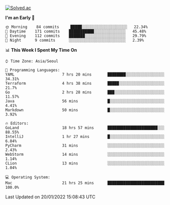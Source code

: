 [![Solved.ac](http://mazassumnida.wtf/api/v2/generate_badge?boj=kuckjwi)](https://solved.ac/kuckjwi)
<!--START_SECTION:waka-->
**I'm an Early 🐤** 

```text
🌞 Morning    84 commits     █████░░░░░░░░░░░░░░░░░░░░   22.34% 
🌆 Daytime    171 commits    ███████████░░░░░░░░░░░░░░   45.48% 
🌃 Evening    112 commits    ███████░░░░░░░░░░░░░░░░░░   29.79% 
🌙 Night      9 commits      ░░░░░░░░░░░░░░░░░░░░░░░░░   2.39%

```


📊 **This Week I Spent My Time On** 

```text
⌚︎ Time Zone: Asia/Seoul

💬 Programming Languages: 
YAML                     7 hrs 20 mins       ████████░░░░░░░░░░░░░░░░░   34.31% 
Terraform                4 hrs 38 mins       █████░░░░░░░░░░░░░░░░░░░░   21.7% 
Go                       2 hrs 28 mins       ███░░░░░░░░░░░░░░░░░░░░░░   11.57% 
Java                     56 mins             █░░░░░░░░░░░░░░░░░░░░░░░░   4.41% 
Markdown                 50 mins             █░░░░░░░░░░░░░░░░░░░░░░░░   3.92%

🔥 Editors: 
GoLand                   18 hrs 57 mins      ██████████████████████░░░   88.55% 
IntelliJ                 1 hr 27 mins        █░░░░░░░░░░░░░░░░░░░░░░░░   6.84% 
PyCharm                  31 mins             ░░░░░░░░░░░░░░░░░░░░░░░░░   2.43% 
WebStorm                 14 mins             ░░░░░░░░░░░░░░░░░░░░░░░░░   1.14% 
CLion                    13 mins             ░░░░░░░░░░░░░░░░░░░░░░░░░   1.04%

💻 Operating System: 
Mac                      21 hrs 25 mins      █████████████████████████   100.0%

```


 Last Updated on 20/01/2022 15:08:43 UTC
<!--END_SECTION:waka-->
